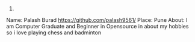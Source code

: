 1)

Name: Palash Burad https://github.com/palash9561/
Place: Pune
About: I am Computer Graduate and Beginner in Opensource in
       about my hobbies so i love playing chess and badminton
